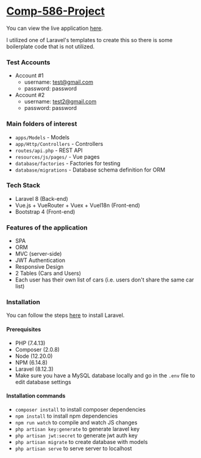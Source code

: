# [Comp-586-Project](https://alan-laravel-spa.herokuapp.com/)

You can view the live application [here](https://alan-laravel-spa.herokuapp.com/).

I utilized one of Laravel's templates to create this so there is some boilerplate code that is not utilized.

### Test Accounts
- Account #1
  - username: test@gmail.com
  - password: password
- Account #2
  - username: test2@gmail.com
  - password: password
  
### Main folders of interest
- `apps/Models` - Models
- `app/Http/Controllers` - Controllers
- `routes/api.php` - REST API
- `resources/js/pages/` - Vue pages
- `database/factories` - Factories for testing
- `database/migrations` - Database schema definition for ORM

### Tech Stack
- Laravel 8 (Back-end)
- Vue.js + VueRouter + Vuex + VueI18n (Front-end)
- Bootstrap 4 (Front-end)

### Features of the application
- SPA
- ORM
- MVC (server-side)
- JWT Authentication
- Responsive Design
- 2 Tables (Cars and Users)
- Each user has their own list of cars (i.e. users don't share the same car list)

### Installation

You can follow the steps [here](https://laravel.com/docs/8.x) to install Laravel.

#### Prerequisites
- PHP (7.4.13)
- Composer (2.0.8)
- Node (12.20.0)
- NPM (6.14.8)
- Laravel (8.12.3)
- Make sure you have a MySQL database locally and go in the `.env` file to edit database settings

#### Installation commands
- `composer install` to install composer dependencies
- `npm install` to install npm dependencies
- `npm run watch` to compile and watch JS changes
- `php artisan key:generate` to generate laravel key
- `php artisan jwt:secret` to generate jwt auth key
- `php artisan migrate` to create database with models
- `php artisan serve` to serve server to localhost

